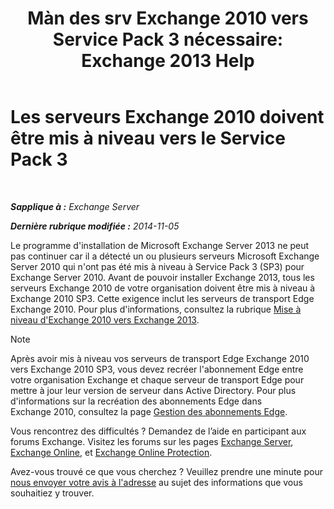 ﻿---
title: 'Màn des srv Exchange 2010 vers Service Pack 3 nécessaire: Exchange 2013 Help'
TOCTitle: Les serveurs Exchange 2010 doivent être mis à niveau vers le Service Pack 3
ms:assetid: b4f74863-1567-4d6d-ae21-b0af495a1d82
ms:mtpsurl: https://technet.microsoft.com/fr-fr/library/ms.exch.setupreadiness.e15e14coexistenceminversionrequirement(v=EXCHG.150)
ms:contentKeyID: 50478905
ms.date: 05/23/2018
mtps_version: v=EXCHG.150
ms.translationtype: MT
---

# Les serveurs Exchange 2010 doivent être mis à niveau vers le Service Pack 3

 

_**Sapplique à :** Exchange Server_

_**Dernière rubrique modifiée :** 2014-11-05_

Le programme d'installation de Microsoft Exchange Server 2013 ne peut pas continuer car il a détecté un ou plusieurs serveurs Microsoft Exchange Server 2010 qui n'ont pas été mis à niveau à Service Pack 3 (SP3) pour Exchange Server 2010. Avant de pouvoir installer Exchange 2013, tous les serveurs Exchange 2010 de votre organisation doivent être mis à niveau à Exchange 2010 SP3. Cette exigence inclut les serveurs de transport Edge Exchange 2010. Pour plus d'informations, consultez la rubrique [Mise à niveau d'Exchange 2010 vers Exchange 2013](upgrade-from-exchange-2010-to-exchange-2013-exchange-2013-help.md).

> [!NOTE]
> Après avoir mis à niveau vos serveurs de transport Edge Exchange 2010 vers Exchange 2010 SP3, vous devez recréer l'abonnement Edge entre votre organisation Exchange et chaque serveur de transport Edge pour mettre à jour leur version de serveur dans Active Directory. Pour plus d'informations sur la recréation des abonnements Edge dans Exchange 2010, consultez la page <a href="https://go.microsoft.com/fwlink/p/?linkid=269724">Gestion des abonnements Edge</a>.


Vous rencontrez des difficultés ? Demandez de l’aide en participant aux forums Exchange. Visitez les forums sur les pages [Exchange Server](https://go.microsoft.com/fwlink/p/?linkid=60612), [Exchange Online](https://go.microsoft.com/fwlink/p/?linkid=267542), et [Exchange Online Protection](https://go.microsoft.com/fwlink/p/?linkid=285351).

Avez-vous trouvé ce que vous cherchez ? Veuillez prendre une minute pour [nous envoyer votre avis à l'adresse](mailto:exsetuphelpfeedback@microsoft.com?subject=exchange%202013%20setup%20help%20feedback) au sujet des informations que vous souhaitiez y trouver.


